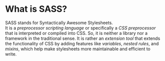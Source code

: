# What is SASS?

SASS stands for Syntactically Awesome Stylesheets.</br>
It is a *preprocessor scripting language* or specifically a *CSS preprocessor* that is interpreted or compiled into CSS. So, it is neither a library nor a framework in the traditional sense.
It is rather an *extension tool* that extends the functionality of CSS by adding features like *variables*, *nested rules*, and *mixins*, which help make stylesheets more maintainable and efficient to write.
